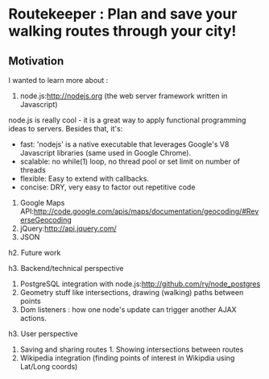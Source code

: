 # Routekeeper : Plan and save your walking routes through your city! 

## Motivation

I wanted to learn more about :

1. node.js:http://nodejs.org (the web server framework written in Javascript)

node.js is really cool - it is a great way to apply functional
programming ideas to servers. Besides that, it's:

* fast: 'nodejs' is a native executable that leverages Google's V8 Javascript libraries (same used in Google Chrome).
* scalable: no while(1) loop, no thread pool or set limit on number of threads
* flexible: Easy to extend with callbacks.
* concise: DRY, very easy to factor out repetitive code

1. Google Maps API:http://code.google.com/apis/maps/documentation/geocoding/#ReverseGeocoding
1. jQuery:http://api.jquery.com/
1. JSON

h2. Future work

h3. Backend/technical perspective

1. PostgreSQL integration with node.js:http://github.com/ry/node_postgres
2. Geometry stuff like intersections, drawing (walking) paths between points
3. Dom listeners : how one node's update can trigger another AJAX actions.

h3. User perspective

1. Saving and sharing routes 1. Showing intersections between routes
1. Wikipedia integration (finding points of interest in Wikipdia using
Lat/Long coords)

